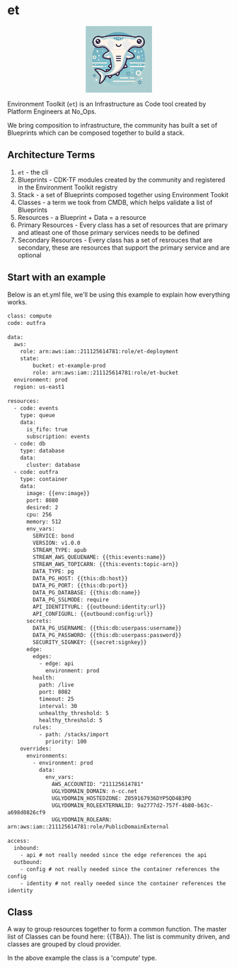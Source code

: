 # et

<div style="text-align:center">
    <img src="images/logo.png" alt="logo" style="width:150px;"/>
</div>

Environment Toolkit (`et`) is an Infrastructure as Code tool created by Platform Engineers at No_Ops.

We bring composition to infrastructure, the community has built a set of Blueprints which can be composed together to build a stack.

## Architecture Terms

1. `et` - the cli
2. Blueprints - CDK-TF modules created by the community and registered in the Environment Toolkit registry
3. Stack - a set of Blueprints composed together using Environment Tookit
4. Classes - a term we took from CMDB, which helps validate a list of Blueprints
5. Resources - a Blueprint + Data = a resource
6. Primary Resources - Every class has a set of resources that are primary and atleast one of those primary services needs to be defined
7. Secondary Resources - Every class has a set of resrouces that are secondary, these are resources that support the primary service and are optional

## Start with an example

Below is an et.yml file, we'll be using this example to explain how everything works.

```
class: compute
code: outfra

data:
  aws:
    role: arn:aws:iam::211125614781:role/et-deployment
    state:
        bucket: et-example-prod
        role: arn:aws:iam::211125614781:role/et-bucket
  environment: prod
  region: us-east1

resources:
  - code: events
    type: queue
    data:
      is_fifo: true
      subscription: events
  - code: db
    type: database
    data:
      cluster: database
  - code: outfra
    type: container
    data:
      image: {{env:image}}
      port: 8080
      desired: 2
      cpu: 256
      memory: 512
      env_vars:
        SERVICE: bond
        VERSION: v1.0.0
        STREAM_TYPE: apub
        STREAM_AWS_QUEUENAME: {{this:events:name}}
        STREAM_AWS_TOPICARN: {{this:events:topic-arn}}
        DATA_TYPE: pg
        DATA_PG_HOST: {{this:db:host}}
        DATA_PG_PORT: {{this:db:port}}
        DATA_PG_DATABASE: {{this:db:name}}
        DATA_PG_SSLMODE: require
        API_IDENTITYURL: {{outbound:identity:url}}
        API_CONFIGURL: {{outbound:config:url}}
      secrets:
        DATA_PG_USERNAME: {{this:db:userpass:username}}
        DATA_PG_PASSWORD: {{this:db:userpass:password}}
        SECURITY_SIGNKEY: {{secret:signkey}}
      edge:
        edges:
          - edge: api
            environment: prod
        health:
          path: /live
          port: 8082
          timeout: 25
          interval: 30
          unhealthy_threshold: 5
          healthy_threshold: 5
        rules:
          - path: /stacks/import
            priority: 100
    overrides:
      environments:
        - environment: prod
          data:
            env_vars:
              AWS_ACCOUNTID: "211125614781"
              UGLYDOMAIN_DOMAIN: n-cc.net
              UGLYDOMAIN_HOSTEDZONE: Z059167936DYP5QD4B3PQ
              UGLYDOMAIN_ROLEEXTERNALID: 9a2777d2-757f-4b80-b63c-a698d0826cf9
              UGLYDOMAIN_ROLEARN: arn:aws:iam::211125614781:role/PublicDomainExternal

access:
  inbound:
    - api # not really needed since the edge references the api
  outbound:
    - config # not really needed since the container references the config
    - identity # not really needed since the container references the identity
```

## Class

A way to group resources together to form a common function. The master list of Classes can be found here: {{TBA}}. The list is community driven, and classes are grouped by cloud provider.

In the above example the class is a 'compute' type.
